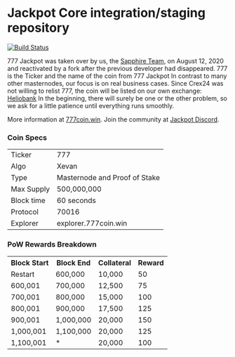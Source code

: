 Jackpot Core integration/staging repository
=====================================

[![Build Status](https://avatars3.githubusercontent.com/u/69367210?s=400&u=7cde2335fcbc3dd2bd0eb5e2e6bbb74c34252d26&v=4)](https://github.com/777-Project/777)

777 Jackpot was taken over by us, the [Sapphire Team](https://sappcoin.com/), on August 12, 2020 and reactivated by a fork after the previous developer had disappeared.
777 is the Ticker and the name of the coin from 777 Jackpot
In contrast to many other masternodes, our focus is on real business cases.
Since Crex24 was not willing to relist 777, the coin will be listed on our own exchange: [Heliobank](https://heliobank.net/)
In the beginning, there will surely be one or the other problem, so we ask for a little patience until everything runs smoothly.

More information at [777coin.win](https://777coin.win/). Join the community at [Jackpot Discord](https://discordapp.com/invite/HNyRevT).

### Coin Specs
<table>
<tr><td>Ticker</td><td>777</td></tr>
<tr><td>Algo</td><td>Xevan</td></tr>
<tr><td>Type</td><td>Masternode and Proof of Stake</td></tr>
<tr><td>Max Supply</td><td>500,000,000</td></tr>
<tr><td>Block time</td><td>60 seconds</td></tr>
<tr><td>Protocol</td><td>70016</td></tr>
<tr><td>Explorer</td><td>explorer.777coin.win</td></tr>
</table>

### PoW Rewards Breakdown

<table>
<th>Block Start</th><th>Block End</th><th>Collateral</th><th>Reward</th>
<tr><td>Restart</td><td>600,000</td><td>10,000</td><td>50</td></tr>
<tr><td>600,001</td><td>700,000</td><td>12,500</td><td>75</td></tr>
<tr><td>700,001</td><td>800,000</td><td>15,000</td><td>100</td></tr>
<tr><td>800,001</td><td>900,000</td><td>17,500</td><td>125</td></tr>
<tr><td>900,001</td><td>1,000,000</td><td>20,000</td><td>150</td></tr>
<tr><td>1,000,001</td><td>1,100,000</td><td>20,000</td><td>125</td></tr>
<tr><td>1,100,001</td><td>*</td><td>20,000</td><td>100</td></tr>
</table>
